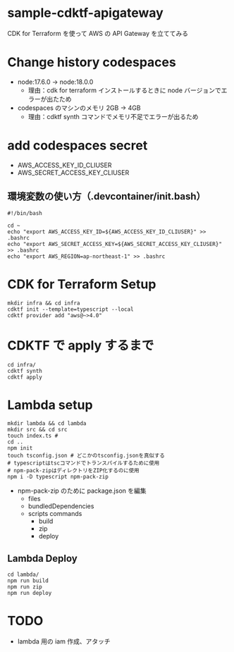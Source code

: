 # sample-cdktf-apigateway

CDK for Terraform を使って AWS の API Gateway を立ててみる

# Change history codespaces

- node:17.6.0 -> node:18.0.0
  - 理由：cdk for terraform インストールするときに node バージョンでエラーが出たため
- codespaces のマシンのメモリ 2GB -> 4GB
  - 理由：cdktf synth コマンドでメモリ不足でエラーが出るため

# add codespaces secret

- AWS_ACCESS_KEY_ID_CLIUSER
- AWS_SECRET_ACCESS_KEY_CLIUSER

## 環境変数の使い方（.devcontainer/init.bash）

```
#!/bin/bash

cd ~
echo "export AWS_ACCESS_KEY_ID=${AWS_ACCESS_KEY_ID_CLIUSER}" >> .bashrc
echo "export AWS_SECRET_ACCESS_KEY=${AWS_SECRET_ACCESS_KEY_CLIUSER}" >> .bashrc
echo "export AWS_REGION=ap-northeast-1" >> .bashrc
```

# CDK for Terraform Setup

```
mkdir infra && cd infra
cdktf init --template=typescript --local
cdktf provider add "aws@~>4.0"
```

# CDKTF で apply するまで

```
cd infra/
cdktf synth
cdktf apply
```

# Lambda setup

```
mkdir lambda && cd lambda
mkdir src && cd src
touch index.ts #
cd ..
npm init
touch tsconfig.json # どこかのtsconfig.jsonを真似する
# typescriptはtscコマンドでトランスパイルするために使用
# npm-pack-zipはディレクトリをZIP化するのに使用
npm i -D typescript npm-pack-zip
```

- npm-pack-zip のために package.json を編集
  - files
  - bundledDependencies
  - scripts commands
    - build
    - zip
    - deploy

## Lambda Deploy

```
cd lambda/
npm run build
npm run zip
npm run deploy
```

# TODO

- lambda 用の iam 作成、アタッチ

